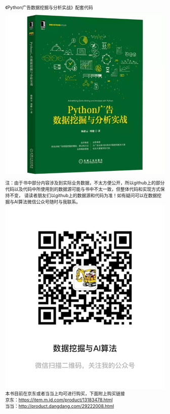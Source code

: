 《Python广告数据挖掘与分析实战》配套代码   

![avatar](https://github.com/YANGYOUYUN/book_code/blob/main/%E3%80%8APython%E5%B9%BF%E5%91%8A%E6%95%B0%E6%8D%AE%E4%B8%8E%E5%88%86%E6%9E%90%E5%AE%9E%E6%88%98%E3%80%8B.jpg)    

注：由于书中部分内容涉及到实际业务数据，不太方便公开，所以github上的部分代码以及代码中所使用到的数据源可能与书中不太一致，但整体代码和实现方式保持不变，
请读者朋友们以github上的数据源和代码为准！如有疑问可以在数据挖掘与AI算法微信公众号随时与我联系。    
![avatar](https://github.com/YANGYOUYUN/book_code/blob/main/%E6%95%B0%E6%8D%AE%E6%8C%96%E6%8E%98%E4%B8%8EAI%E7%AE%97%E6%B3%95.jpg)    
本书目前在京东或者当当上均可进行购买，下面附上购买链接   
京东：<https://item.m.jd.com/product/13183478.html>    
当当：<http://product.dangdang.com/29222008.html>    

